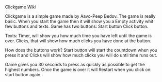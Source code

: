 Clickgame Wiki



Clickgame is a simple game made by Aavo-Peep Bedov.
The game is really basic.
When you start the game then it will show you a Empty activity whit few buttons and texts.
Game has two buttons:
Start button
Click button.

Texts:
Timer, will show you how much time you have left until the game is over.
Clicks, that will show how much clicks you have done at the button.

How does the buttons work?
Start button will start the countdown when you press it and Clicks will show how much clicks you will do until time runs out.

Game gives you 30 seconds to press as quickly as possible to get the highest numbers.
Once the game is over it will Restart when you click on start button again.

